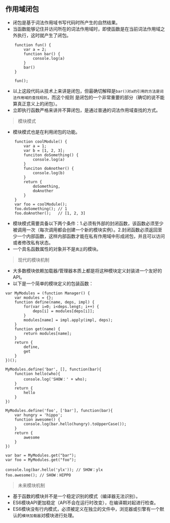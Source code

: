 ## 作用域闭包

- 闭包是基于词法作用域书写代码时所产生的自然结果。
- 当函数能够记住并访问所在的词法作用域时，即使函数是在当前词法作用域之外执行，这时就产生了闭包。

```
    function fun() {
        var a = 2;
        function bar() {
            console.log(a)
        }
        bar()
    }

    fun();
```

- 以上这段代码从技术上来讲是闭包，但最确切解释是`bar()对a的引用的方法是词法作用域的查找规则`，而这个规则
  是闭包的一个非常重要的部分（确切的说不能算真正意义上的闭包）。
- 立即执行函数严格来讲并不算闭包，是通过普通的词法作用域查找的方式。

> 模块模式

- 模块模式也是在利用闭包的功能。

```
    function coolModule() {
        var a = 1;
        var b = [1, 2, 3];
        funciton doSomething() {
            console.log(a)
        }
        funciton doAnother() {
            console.log(b)
        }
        return {
            doSomething,
            doAnother
        }
    }
    var foo = coolModule();
    foo.doSomething(); // 1
    foo.doAnother();   // [1, 2, 3]

```
- 模块模式需要具备以下两个条件：1.必须有外部的封闭函数，该函数必须至少被调用一次（每次调用都会创建一个新的模块实例）。2.封闭函数必须返回至少一个内部函数，这样内部函数才能在私有作用域中形成闭包，并且可以访问或者修改私有状态。
- 一个具名函数属性的对象并不是`真正`的模块。

> 现代的模块机制

- 大多数模块依赖加载器/管理器本质上都是将这种模块定义封装进一个友好的API。
- 以下是一个简单的模块定义的包装函数：
```
var MyModules = (function Manager() {
    var modules = {};
    function define(name, deps, impl) {
        for(var i=0; i<deps.lengt; i++) {
            deps[i] = modules[deps[i]];
        }
        modules[name] = impl.apply(impl, deps);
    }
    function get(name) {
        return modules[name];
    }
    return {
        define,
        get
    }
})();

MyModules.define('bar', [], function(bar){
    function hello(who){
        console.log('SHOW：' + who);
    }
    return {
        hello
    }
})

MyModules.define('foo', ['bar'], function(bar){
    var hungry = 'hippo';
    function awesome() {
        console.log(bar.hello(hungry).toUpperCase());
    }
    return {
        awesome
    }
})

var bar = MyModules.get("bar");
var foo = MyModules.get("foo");

console.log(bar.hello('ylx')); // SHOW：ylx
foo.awesome(); // SHOW：HIPPO
```


> 未来模块机制

- 基于函数的模块并不是一个稳定识别的模式（编译器无法识别）。
- ES6模块API更加稳定（API不会在运行时改变），在编译期对起进行检查。
- ES6模块没有行内模式，必须被定义在独立的文件中，浏览器或引擎有一个默认的`模块加载器`对模块进行处理。